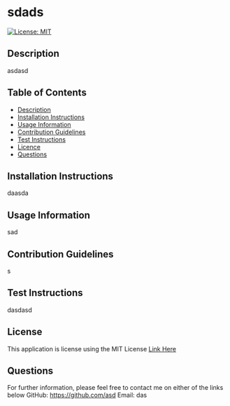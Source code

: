 # sdads
[![License: MIT](https://img.shields.io/badge/License-MIT-yellow.svg)](https://choosealicense.com/licenses/mit/)
## Description
asdasd
## Table of Contents
- [Description](#Description)
- [Installation Instructions](#Installation-Instructions)
- [Usage Information](#Usage-Information)
- [Contribution Guidelines](#Contribution-Guidelines)
- [Test Instructions](#Test-Instructions)
- [Licence](#Licence)
- [Questions](#Questions)
## Installation Instructions 
daasda
## Usage Information
sad
## Contribution Guidelines
s
## Test Instructions
dasdasd 
## License
This application is license using the MIT License [Link Here](MIT-license.txt) 
## Questions
For further information, please feel free to contact me on either of the links below
GitHub: https://github.com/asd
Email: das
